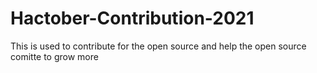 # Hactober-Contribution-2021
This is used to contribute for the open source and help the open source comitte to grow more
